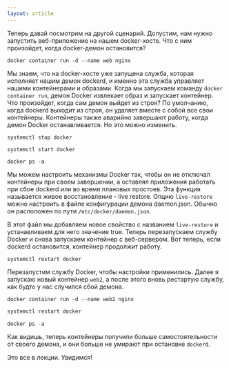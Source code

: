 ```yaml
---
layout: article
---
```

Теперь давай посмотрим на другой сценарий. Допустим, нам нужно запустить веб-приложение на нашем docker-хосте. Что с ним произойдет, когда docker-демон остановится?

```
docker container run -d --name web nginx
```

Мы знаем, что на docker-хосте уже запущена служба, которая исполняет нашим демон dockerd, и именно эта служба управляет нашими контейнерами и образами. Когда мы запускаем команду `docker container run`, демон Docker извлекает образ и запускает контейнер. Что произойдет, когда сам демон выйдет из строя? По умолчанию, когда dockerd выходит из строя, он удаляет вместе с собой все свои контейнеры. Контейнеры также аварийно завершают работу, когда демон Docker останавливается. Но это можно изменить.

```
systemctl stop docker
```

```
systemctl start docker
```

```
docker ps -a
```

Мы можем настроить механизмы Docker так, чтобы он не отключал контейнеры при своем завершении, а оставлял приложения работать при сбое dockerd или во время плановых простоев. Эта функция называется живое восстановление - live restore. Опцию `live-restore` можно настроить в файле конфигурации демона daemon.json. Обычно он расположен по пути `/etc/docker/daemon.json`. 

В этот файл мы добавляем новое свойство с названием `live-restore` и устанавливаем для него значение true. Теперь перезапускаем службу Docker и снова запускаем контейнер с веб-сервером. Вот теперь, если dockerd остановится, контейнер продолжит работу.

```
systemctl restart docker
```

Перезапустим службу Docker, чтобы настройки применились. Далее я запускаю новый контейнер `web2`, а после этого вновь рестартую службу, как будто у нас случился сбой демона.

```
docker container run -d --name web2 nginx
```

```groovy
systemctl restart docker
```

```groovy
docker ps -a
```

Как видишь, теперь контейнеры получили больше самостоятельности от своего демона, и они больше не умирают при остановке `dockerd`.

Это все в лекции. Увидимся!

